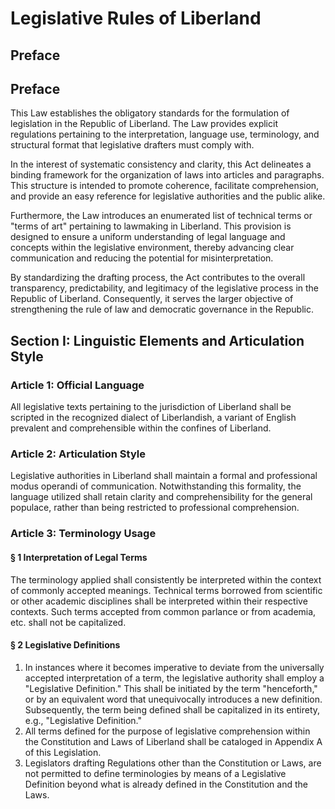 # Legislative Rules of Liberland

## Preface
## Preface
This Law establishes the obligatory standards for the formulation of legislation in the Republic of Liberland. The Law provides explicit regulations pertaining to the interpretation, language use, terminology, and structural format that legislative drafters must comply with. 

In the interest of systematic consistency and clarity, this Act delineates a binding framework for the organization of laws into articles and paragraphs. This structure is intended to promote coherence, facilitate comprehension, and provide an easy reference for legislative authorities and the public alike.

Furthermore, the Law introduces an enumerated list of technical terms or "terms of art" pertaining to lawmaking in Liberland. This provision is designed to ensure a uniform understanding of legal language and concepts within the legislative environment, thereby advancing clear communication and reducing the potential for misinterpretation.

By standardizing the drafting process, the Act contributes to the overall transparency, predictability, and legitimacy of the legislative process in the Republic of Liberland. Consequently, it serves the larger objective of strengthening the rule of law and democratic governance in the Republic.

## Section I: Linguistic Elements and Articulation Style

### Article 1: Official Language
All legislative texts pertaining to the jurisdiction of Liberland shall be scripted in the recognized dialect of Liberlandish, a variant of English prevalent and comprehensible within the confines of Liberland.

### Article 2: Articulation Style
Legislative authorities in Liberland shall maintain a formal and professional modus operandi of communication. Notwithstanding this formality, the language utilized shall retain clarity and comprehensibility for the general populace, rather than being restricted to professional comprehension.

### Article 3: Terminology Usage
#### § 1 Interpretation of Legal Terms
The terminology applied shall consistently be interpreted within the context of commonly accepted meanings. Technical terms borrowed from scientific or other academic disciplines shall be interpreted within their respective contexts. Such terms accepted from common parlance or from academia, etc. shall not be capitalized.

#### § 2 Legislative Definitions
1. In instances where it becomes imperative to deviate from the universally accepted interpretation of a term, the legislative authority shall employ a "Legislative Definition." This shall be initiated by the term "henceforth," or by an equivalent word that unequivocally introduces a new definition. Subsequently, the term being defined shall be capitalized in its entirety, e.g., "Legislative Definition."
2. All terms defined for the purpose of legislative comprehension within the Constitution and Laws of Liberland shall be cataloged in Appendix A of this Legislation.
3. Legislators drafting Regulations other than the Constitution or Laws, are not permitted to define terminologies by means of a Legislative Definition beyond what is already defined in the Constitution and the Laws.
